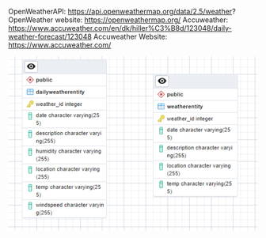OpenWeatherAPI: https://api.openweathermap.org/data/2.5/weather?
OpenWeather website: https://openweathermap.org/
Accuweather: https://www.accuweather.com/en/dk/hiller%C3%B8d/123048/daily-weather-forecast/123048
Accuweather Website: https://www.accuweather.com/

![img.png](img.png)